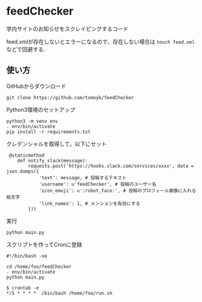 # feedChecker
学内サイトのお知らせをスクレイピングするコード

feed.xmlが存在しないとエラーになるので、存在しない場合は `touch feed.xml` などで回避する.

## 使い方

GitHubからダウンロード

```
git clone https://github.com/tomoyk/feedChecker
```

Python3環境のセットアップ

```
python3 -m venv env
. env/bin/activate
pip install -r requirements.txt
```

クレデンシャルを取得して，以下にセット

```
 @staticmethod
    def notify_slack(message):
        requests.post('https://hooks.slack.com/services/xxxx', data = json.dumps({
            'text': message, # 投稿するテキスト
            'username': u'feedChecker', # 投稿のユーザー名
            'icon_emoji': u':robot_face:', # 投稿のプロフィール画像に入れる絵文字
            'link_names': 1, # メンションを有効にする
        }))
```

実行

```
python main.py
```

スクリプトを作ってCronに登録

```
#!/bin/bash -xe

cd /home/foo/feedChecker
. env/bin/activate
python main.py
```

```
$ crontab -e
*/5 * * * *  /bin/bash /home/foo/run.sh                                          
```
